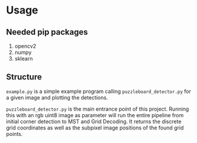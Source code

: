 # Usage

## Needed pip packages
1. opencv2
2. numpy
3. sklearn

## Structure
`example.py` is a simple example program calling `puzzleboard_detector.py` for a given image and plotting the detections.

`puzzleboard_detector.py` is the main entrance point of this project. 
Running this with an rgb uint8 image as parameter will run the entire pipeline from initial corner detection to MST and Grid Decoding. 
It returns the discrete grid coordinates as well as the subpixel image positions of the found grid points.

